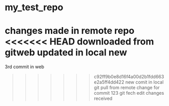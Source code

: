 # my_test_repo
changes made in remote repo
<<<<<<< HEAD
downloaded from gitweb
updated in local new 
=======
3rd commit in web
>>>>>>> c92ff9b0e8d16f4a00d2b1fdd663e2a5ff4dd422
new comit in local
git pull from remote
change for commit
123
git fech edit
changes received
